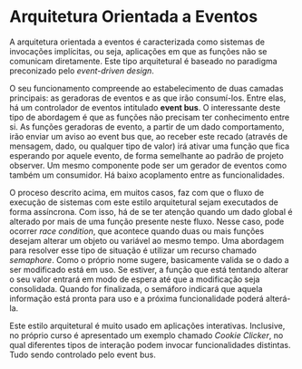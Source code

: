# Arquitetura Orientada a Eventos

A arquitetura orientada a eventos é caracterizada como sistemas de invocações implícitas, ou seja, aplicações em que as funções não se comunicam diretamente. Este tipo arquitetural é baseado no paradigma preconizado pelo *event-driven design*.

O seu funcionamento compreende ao estabelecimento de duas camadas principais: as geradoras de eventos e as que irão consumí-los. Entre elas, há um controlador de eventos intitulado **event bus**. O interessante deste tipo de abordagem é que as funções não precisam ter conhecimento entre si. As funções geradoras de evento, a partir de um dado comportamento, irão enviar um aviso ao event bus que, ao receber este recado (através de mensagem, dado, ou qualquer tipo de valor) irá ativar uma função que fica esperando por aquele evento, de forma semelhante ao padrão de projeto observer. Um mesmo componente pode ser um gerador de eventos como também um consumidor. Há baixo acoplamento entre as funcionalidades.

O proceso descrito acima, em muitos casos, faz com que o fluxo de execução de sistemas com este estilo arquitetural sejam executados de forma assíncrona. Com isso, há de se ter atenção quando um dado global é alterado por mais de uma função presente neste fluxo. Nesse caso, pode ocorrer *race condition*, que acontece quando duas ou mais funções desejam alterar um objeto ou variável ao mesmo tempo. Uma abordagem para resolver esse tipo de situação é utilizar um recurso chamado *semaphore*. Como o próprio nome sugere, basicamente valida se o dado a ser modificado está em uso. Se estiver, a função que está tentando alterar o seu valor entrará em modo de espera até que a modificação seja consolidada. Quando for finalizada, o semáforo indicará que aquela informação está pronta para uso e a próxima funcionalidade poderá alterá-la.

Este estilo arquitetural é muito usado em aplicações interativas. Inclusive, no próprio curso é apresentado um exemplo chamado *Cookie Clicker*, no qual diferentes tipos de interação podem invocar funcionalidades distintas. Tudo sendo controlado pelo event bus.
